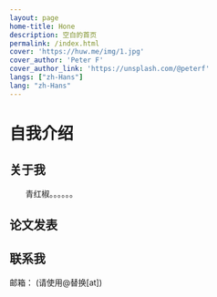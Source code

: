 ```yaml
---
layout: page
home-title: Hone
description: 空白的首页
permalink: /index.html
cover: 'https://huw.me/img/1.jpg'
cover_author: 'Peter F'
cover_author_link: 'https://unsplash.com/@peterf'
langs: ["zh-Hans"]
lang: "zh-Hans"
---
```


# 自我介绍

## 关于我

&emsp;&emsp;青红椒。。。。。。

## 论文发表



## 联系我

邮箱： (请使用@替换[at])
